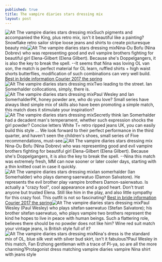 ```yaml
---
published: true
title: The vampire diaries stars dressing mix
layout: post
---
```

![Alt The vampire diaries stars dressing mix](http://miumiucase.files.wordpress.com/2016/05/7838835c.jpeg)Such pigments and accompanied the King, plus retro mix, isn\'t it beautiful like a painting? Snowflake retro sailor stripe loose jeans and shirts to create picturesque beauty mix![Alt The vampire diaries stars dressing mix](http://miumiucase.files.wordpress.com/2016/05/783a808e.jpeg)Nina-Du Bofu (Nina Dobrev) who was representing good and evil vampire brothers fighting for beautiful girl Elena-Gilbert (Elena Gilbert). Because she\'s Doppelgangers, it is also the key to break the spell. --It seems that Nina was loving OL van son, the match is perfect material for OL learn, ruffled shirts + high waist shorts butterflies, modification of such combinations can very well build. [Best in bride information Courier 2017 the spring](https://bestfendicase.wordpress.com/2016/04/22/best-in-bride-information-courier-2017-the-spring-wedding-show-luxury-second/)![Alt The vampire diaries stars dressing mix](http://miumiucase.files.wordpress.com/2016/05/7834b5b1.jpeg)Two leading to the street. Ian Somerhalder collocations, simply, there is.![Alt The vampire diaries stars dressing mix](http://miumiucase.files.wordpress.com/2016/05/78326e99.jpeg)Paul Wesley and Ian SomerhalderPK, honey powder are, who do you love? Small series have always liked simple mix of skills also have been promoting a simple match, this match does it stimulate your inspiration?![Alt The vampire diaries stars dressing mix](http://miumiucase.files.wordpress.com/2016/05/7833aa4b.jpeg)Secretly think Ian Somerhalder had a decadent man\'s temperament, whether such expression shocks the girl powder? Concise letters White T+ retro ripped jeans UK, you can easily build this style ... We look forward to their perfect performance in the third quarter, and haven\'t seen the children\'s shoes, small series of Five recommendations, must-see.![Alt The vampire diaries stars dressing mix](http://miumiucase.files.wordpress.com/2016/05/78406c86.jpeg)Nina-Du Bofu (Nina Dobrev) who was representing good and evil vampire brothers fighting for beautiful girl Elena-Gilbert (Elena Gilbert). Because she\'s Doppelgangers, it is also the key to break the spell. --Nina this match was extremely fresh, MM can now sooner or later cooler days, starting with a thin knitted coat in case it quickly.![Alt The vampire diaries stars dressing mix](http://miumiucase.files.wordpress.com/2016/05/7838d2f4.jpeg)Ian somerhalder (Ian Somerhalder) who plays dameng·saerwatuo (Damon Salvatore). He represents the evil brother play vampire brothers Damon-saierwatuo. Is actually a \"crazy fool\", cool appearance and a good heart. Don\'t trust anyone but trusted Elena. Still like him in the play, and also little sympathy for this crazy fool. This outfit is not so fascinating? [Best in bride information Courier 2017 the spring](https://bestfendicase.wordpress.com/2016/04/22/best-in-bride-information-courier-2017-the-spring-wedding-show-luxury-second/)![Alt The vampire diaries stars dressing mix](http://miumiucase.files.wordpress.com/2016/05/7839e391.jpeg)Paul Wesley (Paul Wesley) who plays sitefan·saerwatuo (Stefan Salvatore); his brother sitefan·saerwatuo, who plays vampire two brothers represent the kind he hopes to live in peace with human beings. Such a flattering role, believes there should be no powder does not like him? Wine red suit match your vintage jeans, is British style full of it?![Alt The vampire diaries stars dressing mix](http://miumiucase.files.wordpress.com/2016/05/7832ab9f.jpeg)Nina\'s dress is the standard mix of OL, blue silk vest with silver bud skirt, isn\'t it fabulous?Paul Wesley in this match, Fan Erzhong gentleman with a trace of PI-ya, so are all the more charming?Protagonist dress matching vampire diaries vampire Nina shirt with jeans style